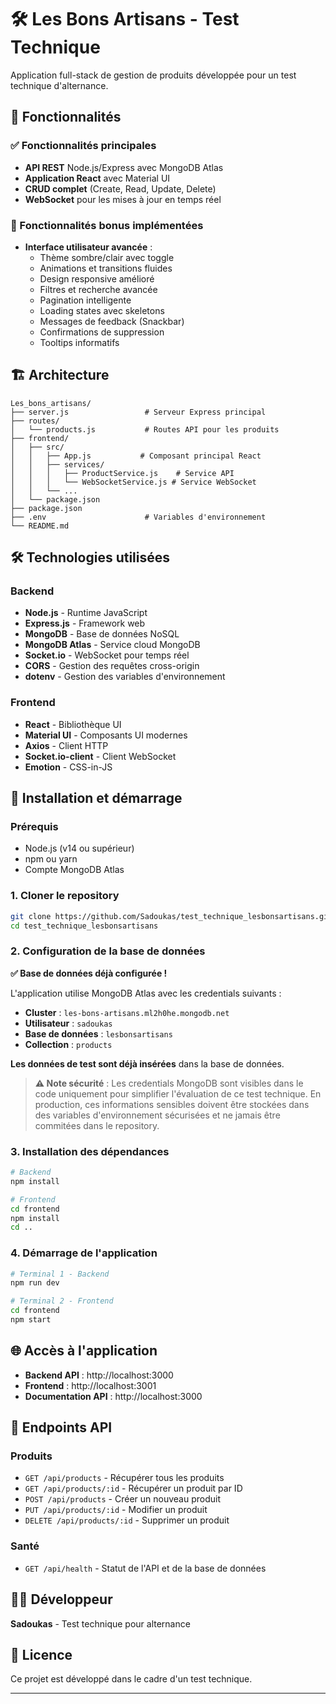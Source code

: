 # 🛠️ Les Bons Artisans - Test Technique

Application full-stack de gestion de produits développée pour un test technique d'alternance.

## 🚀 Fonctionnalités

### ✅ Fonctionnalités principales
- **API REST** Node.js/Express avec MongoDB Atlas
- **Application React** avec Material UI
- **CRUD complet** (Create, Read, Update, Delete)
- **WebSocket** pour les mises à jour en temps réel

### 🎨 Fonctionnalités bonus implémentées
- **Interface utilisateur avancée** :
  - Thème sombre/clair avec toggle
  - Animations et transitions fluides
  - Design responsive amélioré
  - Filtres et recherche avancée
  - Pagination intelligente
  - Loading states avec skeletons
  - Messages de feedback (Snackbar)
  - Confirmations de suppression
  - Tooltips informatifs

## 🏗️ Architecture

```
Les_bons_artisans/
├── server.js                 # Serveur Express principal
├── routes/
│   └── products.js           # Routes API pour les produits
├── frontend/
│   ├── src/
│   │   ├── App.js           # Composant principal React
│   │   ├── services/
│   │   │   ├── ProductService.js    # Service API
│   │   │   └── WebSocketService.js # Service WebSocket
│   │   └── ...
│   └── package.json
├── package.json
├── .env                      # Variables d'environnement
└── README.md
```

## 🛠️ Technologies utilisées

### Backend
- **Node.js** - Runtime JavaScript
- **Express.js** - Framework web
- **MongoDB** - Base de données NoSQL
- **MongoDB Atlas** - Service cloud MongoDB
- **Socket.io** - WebSocket pour temps réel
- **CORS** - Gestion des requêtes cross-origin
- **dotenv** - Gestion des variables d'environnement

### Frontend
- **React** - Bibliothèque UI
- **Material UI** - Composants UI modernes
- **Axios** - Client HTTP
- **Socket.io-client** - Client WebSocket
- **Emotion** - CSS-in-JS

## 🚀 Installation et démarrage

### Prérequis
- Node.js (v14 ou supérieur)
- npm ou yarn
- Compte MongoDB Atlas

### 1. Cloner le repository
```bash
git clone https://github.com/Sadoukas/test_technique_lesbonsartisans.git
cd test_technique_lesbonsartisans
```

### 2. Configuration de la base de données
**✅ Base de données déjà configurée !** 

L'application utilise MongoDB Atlas avec les credentials suivants :
- **Cluster** : `les-bons-artisans.ml2h0he.mongodb.net`
- **Utilisateur** : `sadoukas`
- **Base de données** : `lesbonsartisans`
- **Collection** : `products`

**Les données de test sont déjà insérées** dans la base de données.

> **⚠️ Note sécurité** : Les credentials MongoDB sont visibles dans le code uniquement pour simplifier l'évaluation de ce test technique. En production, ces informations sensibles doivent être stockées dans des variables d'environnement sécurisées et ne jamais être commitées dans le repository.

### 3. Installation des dépendances
```bash
# Backend
npm install

# Frontend
cd frontend
npm install
cd ..
```

### 4. Démarrage de l'application
```bash
# Terminal 1 - Backend
npm run dev

# Terminal 2 - Frontend
cd frontend
npm start
```

## 🌐 Accès à l'application

- **Backend API** : http://localhost:3000
- **Frontend** : http://localhost:3001
- **Documentation API** : http://localhost:3000

## 📡 Endpoints API

### Produits
- `GET /api/products` - Récupérer tous les produits
- `GET /api/products/:id` - Récupérer un produit par ID
- `POST /api/products` - Créer un nouveau produit
- `PUT /api/products/:id` - Modifier un produit
- `DELETE /api/products/:id` - Supprimer un produit

### Santé
- `GET /api/health` - Statut de l'API et de la base de données

## 👨‍💻 Développeur

**Sadoukas** - Test technique pour alternance

## 📄 Licence

Ce projet est développé dans le cadre d'un test technique.

---
